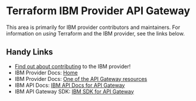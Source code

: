 # Terraform IBM Provider API Gateway
<!-- markdownlint-disable MD026 -->
This area is primarily for IBM provider contributors and maintainers. For information on _using_ Terraform and the IBM provider, see the links below.


## Handy Links
* [Find out about contributing](../../../CONTRIBUTING.md) to the IBM provider!
* IBM Provider Docs: [Home](https://registry.terraform.io/providers/IBM-Cloud/ibm/latest/docs)
* IBM Provider Docs: [One of the API Gateway resources](https://registry.terraform.io/providers/IBM-Cloud/ibm/latest/docs/resources/api_gateway_endpoint)
* IBM API Docs: [IBM API Docs for API Gateway](https://cloud.ibm.com/apidocs/api-gateway/apigw-endpoints-v1)
* IBM API Gateway SDK: [IBM SDK for API Gateway](https://github.com/IBM/apigateway-go-sdk/tree/master/apigatewaycontrollerapiv1)
